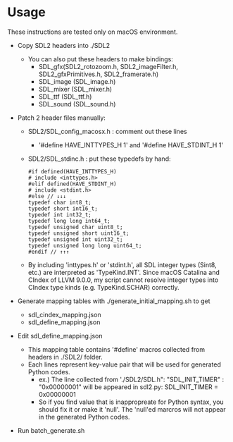 # Usage #

These instructions are tested only on macOS environment.

*   Copy SDL2 headers into ./SDL2
    *   You can also put these headers to make bindings:
        *   SDL_gfx(SDL2_rotozoom.h, SDL2_imageFilter.h, SDL2_gfxPrimitives.h, SDL2_framerate.h)
        *   SDL_image (SDL_image.h)
        *   SDL_mixer (SDL_mixer.h)
        *   SDL_ttf (SDL_ttf.h)
        *   SDL_sound (SDL_sound.h)

*   Patch 2 header files manually:
    *   SDL2/SDL_config_macosx.h : comment out these lines
        *   '#define HAVE_INTTYPES_H 1' and '#define HAVE_STDINT_H 1'
    *   SDL2/SDL_stdinc.h : put these typedefs by hand:

            #if defined(HAVE_INTTYPES_H)
            # include <inttypes.h>
            #elif defined(HAVE_STDINT_H)
            # include <stdint.h>
            #else // ↓↓↓
            typedef char int8_t;
            typedef short int16_t;
            typedef int int32_t;
            typedef long long int64_t;
            typedef unsigned char uint8_t;
            typedef unsigned short uint16_t;
            typedef unsigned int uint32_t;
            typedef unsigned long long uint64_t;
            #endif // ↑↑↑

    *   By including 'inttypes.h' or 'stdint.h', all SDL integer types (Sint8, etc.) are interpreted as 'TypeKind.INT'. Since macOS Catalina and CIndex of LLVM 9.0.0, my script cannot resolve integer types into CIndex type kinds (e.g. TypeKind.SCHAR) correctly.

*   Generate mapping tables with ./generate_initial_mapping.sh to get
    *   sdl_cindex_mapping.json
    *   sdl_define_mapping.json

*   Edit sdl_define_mapping.json
    *   This mapping table contains '#define' macros collected from headers in ./SDL2/ folder.
    *   Each lines represent key-value pair that will be used for generated Python codes.
        *   ex.) The line collected from './SDL2/SDL.h":
                "SDL_INIT_TIMER" : "0x00000001"
            will be appeared in sdl2.py:
                SDL_INIT_TIMER = 0x00000001
        *   So if you find value that is inappropreate for Python syntax,
            you should fix it or make it 'null'. The 'null'ed marcros will not
            appear in the generated Python codes.

*   Run batch_generate.sh
